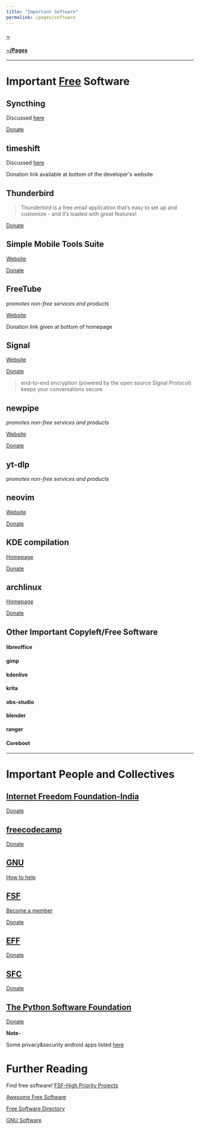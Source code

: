 ```yaml
---
title: "Important Software"
permalink: /pages/software
---
```


#### [~](../../README.md)

#### [~/Pages](../pages.md)

---

<!-- * TOC
{:toc} -->

# Important [Free](https://sfconservancy.org/copyleft-compliance/glossary.html#software-freedom) Software

## Syncthing

Discussed [here](../security/android.md#Syncthing)

[Donate](https://syncthing.net/donations/)

## timeshift

Discussed [here](https://elvindsouza.github.io/hardening/backups.html#timeshift)

Donation link available at bottom of the developer's website

## Thunderbird

> Thunderbird is a free email application that’s easy to set up and customize - and it’s loaded with great features!

[Donate](https://give.thunderbird.net/en-GB/)

## Simple Mobile Tools Suite

[Website](https://www.simplemobiletools.com/)

[Donate](https://www.simplemobiletools.com/donate)

## FreeTube

_promotes non-free services and products_

[Website](https://freetubeapp.io/)

Donation link given at bottom of homepage

<!-- ## tutanota -->

## Signal

[Website](https://signal.org)

[Donate](https://signal.org/donate/)

> end-to-end encryption (powered by the open source Signal Protocol) keeps your conversations secure

## newpipe

_promotes non-free services and products_

[Website](https://newpipe.net/)

[Donate](https://newpipe.net/donate/)

## yt-dlp

_promotes non-free services and products_

## neovim

[Website](https://neovim.io/)

[Donate](https://neovim.io/sponsors/)

## KDE compilation

[Homepage](https://kde.org)

[Donate](https://kde.org/community/donations/)

## archlinux

[Homepage](https://archlinux.org/)

[Donate](https://archlinux.org/donate/)

## Other Important Copyleft/Free Software

#### libreoffice

#### gimp

#### kdenlive

#### krita

#### obs-studio

#### blender

#### ranger

#### Coreboot

---

# Important People and Collectives

## [Internet Freedom Foundation-India](https://internetfreedom.in/)

[Donate](https://internetfreedom.in/donate/)

## [freecodecamp](https://freecodecamp.org)

[Donate](https://www.freecodecamp.org/donate)

## [GNU](https://www.gnu.org/home.en.html)

[How to help](<(https://www.gnu.org/help/help.html)>)

## [FSF](https://www.fsf.org/)

[Become a member](https://www.fsf.org/associate/)

[Donate](https://www.fsf.org/)

## [EFF](https://www.eff.org/)

[Donate](https://supporters.eff.org/donate)

## [SFC](https://sfconservancy.org/)

[Donate](https://sfconservancy.org/donate/)

## [The Python Software Foundation](https://www.python.org/psf-landing/)

[Donate](https://www.python.org/psf/donations/)

<!-- Erik Dubios -->

**Note-**

Some privacy&security android apps listed [here](../security/android.md)

# Further Reading

Find free software!
[FSF-High Priority Projects](https://www.fsf.org/campaigns/priority-projects/)

[Awesome Free Software](https://project-awesome.org/johnjago/awesome-free-software#ides)

[Free Software Directory](https://directory.fsf.org/wiki/Main_Page)

[GNU Software](https://www.gnu.org/software/software.html#allgnupkgs)
